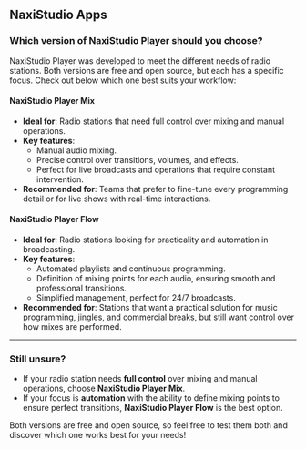 ## NaxiStudio Apps

### Which version of NaxiStudio Player should you choose?

NaxiStudio Player was developed to meet the different needs of radio stations. Both versions are free and open source, but each has a specific focus. Check out below which one best suits your workflow:

#### NaxiStudio Player Mix
- **Ideal for**: Radio stations that need full control over mixing and manual operations.
- **Key features**:
  - Manual audio mixing.
  - Precise control over transitions, volumes, and effects.
  - Perfect for live broadcasts and operations that require constant intervention.
- **Recommended for**: Teams that prefer to fine-tune every programming detail or for live shows with real-time interactions.

#### NaxiStudio Player Flow
- **Ideal for**: Radio stations looking for practicality and automation in broadcasting.
- **Key features**:
  - Automated playlists and continuous programming.
  - Definition of mixing points for each audio, ensuring smooth and professional transitions.
  - Simplified management, perfect for 24/7 broadcasts.
- **Recommended for**: Stations that want a practical solution for music programming, jingles, and commercial breaks, but still want control over how mixes are performed.

---

### Still unsure?
- If your radio station needs **full control** over mixing and manual operations, choose **NaxiStudio Player Mix**.
- If your focus is **automation** with the ability to define mixing points to ensure perfect transitions, **NaxiStudio Player Flow** is the best option.

Both versions are free and open source, so feel free to test them both and discover which one works best for your needs!